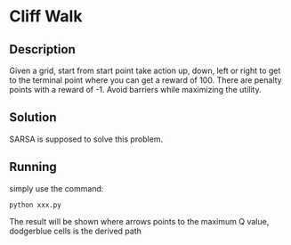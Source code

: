 # Cliff Walk
## Description
Given a grid, start from start point take action up, down, left or right to get to the terminal point where you can get a reward of 100. There are penalty points with a reward of -1. Avoid barriers while maximizing the utility.
## Solution
SARSA is supposed to solve this problem.
## Running
simply use the command:
```shell
python xxx.py
```
The result will be shown where arrows points to the maximum Q value, dodgerblue cells is the derived path